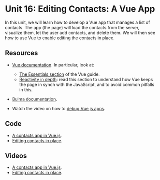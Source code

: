 # Unit 16: Editing Contacts: A Vue App

In this unit, we will learn how to develop a Vue app that manages a list of contacts.  The app (the page) will load the contacts from the server, visualize them, let the user add contacts, and delete them.  We will then see how to use Vue to enable editing the contacts in place. 

## Resources

* [Vue documentation](https://vuejs.org/v2/guide/installation.html).  In particular, look at: 
    * [The Essentials section](https://vuejs.org/v2/guide/installation.html) of the Vue guide. 
    * [Reactivity in depth](https://vuejs.org/v2/guide/reactivity.html): read this section to understand how Vue keeps the page in synch with the JavaScript, and to avoid common pitfalls in this. 

* [Bulma documentation](https://bulma.io/documentation/overview/).

* Watch the video on how to [debug Vue.js apps](howto2.md).

## Code

* [A contacts app in Vue.js](https://bitbucket.org/luca_de_alfaro/lecture_vue_contacts/).
* [Editing contacts in place](https://bitbucket.org/luca_de_alfaro/vue_contacts_edit_in_place/).

## Videos

* [A contacts app in Vue.js](https://youtu.be/Qh3xUZWsqR4).
* [Editing contacts in place](https://youtu.be/gi7EDFLvXyA). 
